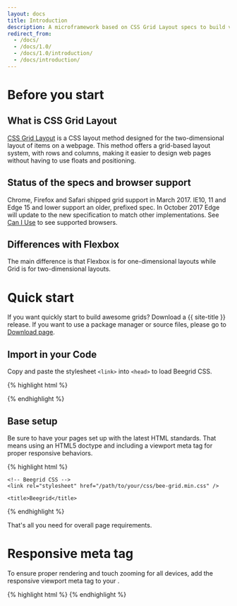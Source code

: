 ```yaml
---
layout: docs
title: Introduction
description: A microframework based on CSS Grid Layout specs to build various types of grids thanks to a twelve column system, five default responsive tiers, Sass variables and mixins, and dozens of predefined classes to organize your content.
redirect_from:
  - /docs/
  - /docs/1.0/
  - /docs/1.0/introduction/
  - /docs/introduction/
---
```


# Before you start

## What is CSS Grid Layout

[CSS Grid Layout](https://developer.mozilla.org/en-US/docs/Web/CSS/CSS_Grid_Layout) is a CSS layout method designed for the two-dimensional layout of items on a webpage. This method offers a grid-based layout system, with rows and columns, making it easier to design web pages without having to use floats and positioning.

## Status of the specs and browser support

Chrome, Firefox and Safari shipped grid support in March 2017. IE10, 11 and Edge 15 and lower support an older, prefixed spec. In October 2017 Edge will update to the new specification to match other implementations. See [Can I Use](http://caniuse.com/#feat=css-grid) to see supported browsers.

## Differences with Flexbox

The main difference is that Flexbox is for one-dimensional layouts while Grid is for two-dimensional layouts.

# Quick start

If you want quickly start to build awesome grids? Download a {{ site-title }} release. If you want to use a package manager or source files, please go to <a href="{{ site.base_url }}/docs/download/">Download page</a>.

## Import in your Code
Copy and paste the stylesheet `<link>` into `<head>` to load Beegrid CSS.

{% highlight html %}
<link rel="stylesheet" href="/path/to/your/css/bee-grid.min.css" />
{% endhighlight %}

## Base setup

Be sure to have your pages set up with the latest HTML standards. That means using an HTML5 doctype and including a viewport meta tag for proper responsive behaviors.

{% highlight html %}
<!doctype html>
<html lang="en">
  <head>
    <!-- Required meta tags -->
    <meta charset="utf-8">
    <meta name="viewport" content="width=device-width, initial-scale=1, shrink-to-fit=no">

    <!-- Beegrid CSS -->
    <link rel="stylesheet" href="/path/to/your/css/bee-grid.min.css" />

    <title>Beegrid</title>
  </head>
  <body>
  </body>
</html>
{% endhighlight %}

That's all you need for overall page requirements.

# Responsive meta tag
To ensure proper rendering and touch zooming for all devices, add the responsive viewport meta tag to your <head>.

{% highlight html %}
<meta name="viewport" content="width=device-width, initial-scale=1, shrink-to-fit=no">
{% endhighlight %}
